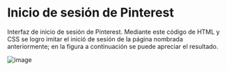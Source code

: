 # Inicio de sesión de Pinterest
Interfaz de inicio de sesión de Pinterest. Mediante este código de HTML y CSS se logro imitar el inició de sesión de la página nombrada anteriormente; en la figura a continuación se puede apreciar el resultado. 

![image](https://github.com/Michelle453/Inicio-sesion-pinterest/assets/73004404/76bdd53c-e4ac-4c6d-84ef-5b40529a953a)


